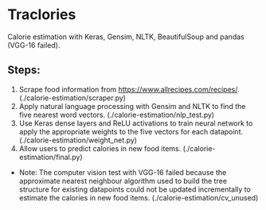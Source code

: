 # Traclories
Calorie estimation with Keras, Gensim, NLTK, BeautifulSoup and pandas (VGG-16 failed).

## Steps:
1. Scrape food information from https://www.allrecipes.com/recipes/. (./calorie-estimation/scraper.py)
2. Apply natural language processing with Gensim and NLTK to find the five nearest word vectors. (./calorie-estimation/nlp_test.py)
3. Use Keras dense layers and ReLU activations to train neural network to apply the appropriate weights to the five vectors for each datapoint. (./calorie-estimation/weight_net.py)
4. Allow users to predict calories in new food items. (./calorie-estimation/final.py)
- Note: The computer vision test with VGG-16 failed because the approximate nearest neighbour algorithm used to build the tree structure for existing datapoints could not be updated incrementally to estimate the calories in new food items. (./calorie-estimation/cv_unused)
